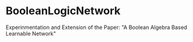 # BooleanLogicNetwork
Experinmentation and Extension of the Paper: "A Boolean Algebra Based Learnable Network"

